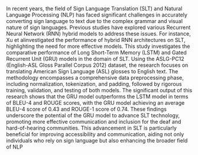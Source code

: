 In recent years, the field of Sign Language Translation (SLT) and Natural Language Processing (NLP) has faced significant challenges in accurately converting sign language to text due to the complex grammar and visual nature of sign languages. Previous studies have explored various Recurrent Neural Network (RNN) hybrid models to address these issues. For instance, Xu et alinvestigated the performance of hybrid RNN architectures on SLT, highlighting the need for more effective models. This study investigates the comparative performance of Long Short-Term Memory (LSTM) and Gated Recurrent Unit (GRU) models in the domain of SLT. Using the 
ASLG-PC12 (English-ASL Gloss Parallel Corpus 2012) dataset, the research focuses on translating American Sign Language (ASL) glosses to English text. The methodology encompasses a comprehensive data preprocessing phase, including normalization, tokenization, and padding, followed by rigorous training, validation, and testing of both models. The significant output of this research shows that the GRU model outperforms the LSTM model in terms of BLEU-4 and ROUGE scores, with the GRU model achieving an average BLEU-4 score of 0.43 and ROUGE-1 score of 0.74. These findings underscore the potential of the GRU model to advance SLT technology, promoting more effective communication and inclusion for the deaf and hard-of-hearing communities. This advancement in SLT is particularly beneficial for improving accessibility and communication, aiding not only individuals who rely on sign language but also enhancing the broader field of NLP

